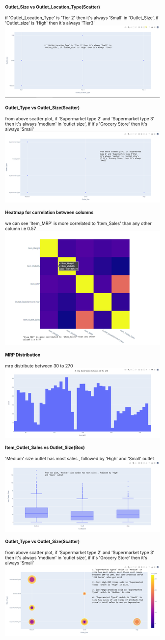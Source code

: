 


#### Outlet_Size vs Outlet_Location_Type(Scatter)
if 'Outlet_Location_Type' is 'Tier 2' then it's always 'Small' in 'Outlet_Size', if 'Outlet_size' is 'High' then it's
always 'Tier3'
![alt text](https://github.com/zalak30/big_mart_sales/blob/master/Visualization/Location_type%20vs%20Size.png)
#### Outlet_Type vs Outlet_Size(Scatter)
from above scatter plot, if 'Supermarket type 2' and 'Supermarket type 3'
then it's always 'medium' in 'outlet size', if it's 'Grocery Store' then it's always 'Small'
![alt text](https://github.com/zalak30/big_mart_sales/blob/master/Visualization/Outlet_type%20vs%20Size.png)
#### Heatmap for correlation between columns
we can see 'Item_MRP' is more correlated to 'Item_Sales' than any other column i.e 0.57
![alt text](https://github.com/zalak30/big_mart_sales/blob/master/Visualization/heatmap.png)
#### MRP Distribution
mrp distribute between 30 to 270
![alt text](https://github.com/zalak30/big_mart_sales/blob/master/Visualization/mrp_distribution.png)
#### Item_Outlet_Sales vs Outlet_Size(Box)
'Medium' size outlet has most sales , followed by 'High' and 'Small' outlet
![alt text](https://github.com/zalak30/big_mart_sales/blob/master/Visualization/sales%20vs%20size.png)
#### Outlet_Type vs Outlet_Size(Scatter)
from above scatter plot, if 'Supermarket type 2' and 'Supermarket type 3'
then it's always 'medium' in 'outlet size', if it's 'Grocery Store' then it's always 'Small'
![alt text](https://github.com/zalak30/big_mart_sales/blob/master/Visualization/type%20vs%20size_scatter.png)
